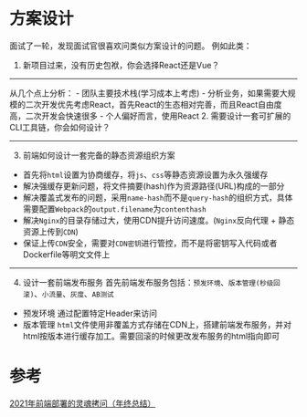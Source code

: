 # 方案设计
面试了一轮，发现面试官很喜欢问类似方案设计的问题。
例如此类：
1. 新项目过来，没有历史包袱，你会选择React还是Vue？
- - -
从几个点上分析：
    - 团队主要技术栈(学习成本上考虑)
    - 分析业务，如果需要大规模的二次开发优先考虑React，首先React的生态相对完善，而且React自由度高，二次开发会快速很多
    - 个人偏好而言，使用React
2. 需要设计一套可扩展的CLI工具链，你会如何设计？
- - -
3. 前端如何设计一套完备的静态资源组织方案
- 首先将`html`设置为协商缓存，将`js`、`css`等静态资源设置为永久强缓存
- 解决强缓存更新问题，将文件摘要(hash)作为资源路径(URL)构成的一部分
- 解决覆盖式发布的问题，采用`name-hash`而不是`query-hash`的组织方式，具体需要配置`Webpack`的`output.filename`为`contenthash`
- 解决`Nginx`的目录存储过大，使用CDN提升访问速度。(`Nginx`反向代理 + 静态资源上传到`CDN`)
- 保证上传`CDN`安全，需要对`CDN密钥`进行管控，而不是将密钥写入代码或者Dockerfile等明文文件上
- - -
4. 设计一套前端发布服务
首先前端发布服务包括：`预发环境`、`版本管理(秒级回滚)`、`小流量`、`灰度`、`AB测试`
 - 预发环境
通过配置特定Header来访问
 - 版本管理
 `html`文件使用非覆盖方式存储在CDN上，搭建前端发布服务，并对html按版本进行缓存加工。需要回滚的时候更改发布服务的html指向即可


# 参考
[2021年前端部署的灵魂拷问（年终总结）](https://zhuanlan.zhihu.com/p/453583925?utm_source=wechat_session&utm_medium=social&utm_oi=909824170932719616)